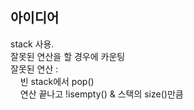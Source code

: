 ## 아이디어
stack 사용.  
잘못된 연산을 할 경우에 카운팅  
잘못된 연산 :  
&nbsp;&nbsp;&nbsp;&nbsp;빈 stack에서 pop()  
&nbsp;&nbsp;&nbsp;&nbsp;연산 끝나고 !isempty() & 스택의 size()만큼
